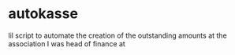 # autokasse
lil script to automate the creation of the outstanding amounts at the association I was head of finance at
